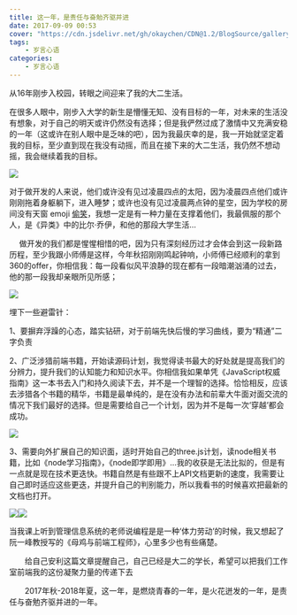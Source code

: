 ```yaml
---
title: 这一年，是责任与奋勉齐驱并进
date: 2017-09-09 00:53
cover: "https://cdn.jsdelivr.net/gh/okaychen/CDN@1.2/BlogSource/gallery/thumb_040.jpg"
tags:  
    - 岁言心语
categories:
    - 岁言心语
---
```


从16年刚步入校园，转眼之间迎来了我的大二生活。

在很多人眼中，刚步入大学的新生是懵懂无知、没有目标的一年，对未来的生活没有想象，对于自己的明天或许仍然没有选择；但是我俨然过成了激情中又充满安稳的一年（这或许在别人眼中是乏味的吧），因为我最庆幸的是，我一开始就坚定着我的目标，至少直到现在我没有动摇，而且在接下来的大二生活，我仍然不想动摇，我会继续着我的目标。

![](https://www.chenqaq.com/assets/cnblogs_img/1140602-20170909003809929-1215489348.png)
 
<!-- more -->

对于做开发的人来说，他们或许没有见过凌晨四点的太阳，因为凌晨四点他们或许刚刚拖着身躯躺下，进入睡梦；或许也没有见过凌晨两点钟的星空，因为学校的房间没有天窗 emoji [偷笑](至少我几个月都是那样，寝室只是白天洗漱的地方)，我想一定是有一种力量在支撑着他们，我最佩服的那个人，是《异类》中的比尔·乔伊，和他的那段大学生活…

　  做开发的我们都是惺惺相惜的吧，因为只有深刻经历过才会体会到这一段新路历程，至少我跟小师傅是这样，今年秋招刚刚鸣起钟响，小师傅已经顺利的拿到360的offer，你相信我：每一段看似风平浪静的现在都有一段暗潮汹涌的过去，他的那一段我却亲眼所见所感；

![](https://www.chenqaq.com/assets/cnblogs_img/1140602-20170909003508507-403180257.png)

埋下一些避雷针：

1、要摒弃浮躁的心态，踏实钻研，对于前端先快后慢的学习曲线，要为“精通”二字负责


2、广泛涉猎前端书籍，开始读源码计划，我觉得读书最大的好处就是提高我们的分辨力，提升我们的认知能力和知识水平。你相信我如果单凭《JavaScript权威指南》这一本书去入门和持久阅读下去，并不是一个理智的选择。恰恰相反，应该去涉猎各个书籍的精华，书籍是最单纯的，是在没有办法和前辈大牛面对面交流的情况下我们最好的选择。但是需要给自己一个计划，因为并不是每一次‘穿越’都会成功。

![](https://www.chenqaq.com/assets/cnblogs_img/1140602-20170909003244007-922418641.png)

3、需要向外扩展自己的知识面，适时开始自己的three.js计划，读node相关书籍，比如《node学习指南》，《node即学即用》…我的收获是无法比拟的，但是有一点就是现在技术更迭快。书籍自然是有些跟不上API文档更新的速度，我需要让自己即时适应这些更迭，并提升自己的判别能力，所以我看书的时候喜欢把最新的文档也打开。 

![](https://www.chenqaq.com/assets/cnblogs_img/1140602-20170909002920897-2080061978.png)![](https://www.chenqaq.com/assets/cnblogs_img/1140602-20170909003056179-2010634031.png)

当我课上听到管理信息系统的老师说编程是是一种‘体力劳动’的时候，我又想起了阮一峰教授写的《母鸡与前端工程师》，心里多少也有些痛楚。

　　给自己安利这篇文章提醒自己，自己已经是大二的学长，希望可以把我们工作室前端我的这份凝聚力量的传递下去

　　2017年秋-2018年夏，这一年，是燃烧青春的一年，是火花迸发的一年，是责任与奋勉齐驱并进的一年。

 